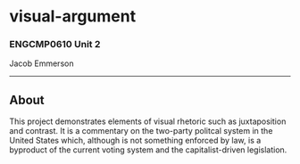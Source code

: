 # visual-argument
### ENGCMP0610 Unit 2
Jacob Emmerson

---

## About

This project demonstrates elements of visual rhetoric such as juxtaposition and contrast. It is a commentary on the two-party politcal system in the United States which, although is not something enforced by law, is a byproduct of the current voting system and the capitalist-driven legislation. 
